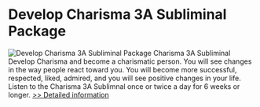 # Develop Charisma 3A Subliminal Package
![Develop Charisma 3A Subliminal Package](https://mycommerce.akamaized.net/api/pimages/P300640645/BIG/300640645.JPG)
Charisma 3A Subliminal
Develop Charisma and become a charismatic person. You will see changes in the way people react toward you. You will become more successful, respected, liked, admired, and you will see positive changes in your life. Listen to the Charisma 3A Sublimnal once or twice a day for 6 weeks or longer.
[>> Detailed information](https://secure.shareit.com/shareit/product.html?productid=300640645&affiliateid=200057808)